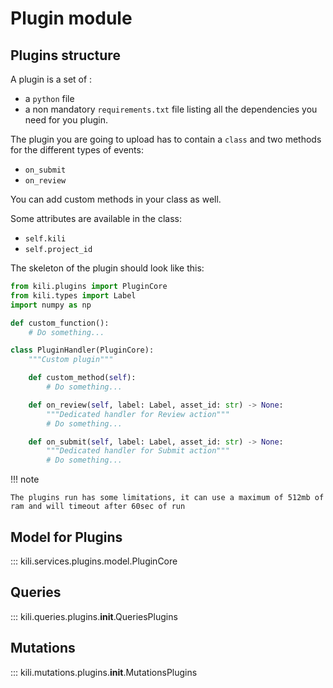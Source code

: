 # Plugin module

## Plugins structure

A plugin is a set of :

- a `python` file
- a non mandatory `requirements.txt` file listing all the dependencies you need for you plugin.

The plugin you are going to upload has to contain a `class` and two methods for the different types of events:

- `on_submit`
- `on_review`

You can add custom methods in your class as well.

Some attributes are available in the class:

- `self.kili`
- `self.project_id`

The skeleton of the plugin should look like this:

```python
from kili.plugins import PluginCore
from kili.types import Label
import numpy as np

def custom_function():
    # Do something...

class PluginHandler(PluginCore):
    """Custom plugin"""

    def custom_method(self):
        # Do something...

    def on_review(self, label: Label, asset_id: str) -> None:
        """Dedicated handler for Review action"""
        # Do something...

    def on_submit(self, label: Label, asset_id: str) -> None:
        """Dedicated handler for Submit action"""
        # Do something...
```

!!! note

```
The plugins run has some limitations, it can use a maximum of 512mb of ram and will timeout after 60sec of run
```

## Model for Plugins

::: kili.services.plugins.model.PluginCore

## Queries

::: kili.queries.plugins.__init__.QueriesPlugins

## Mutations

::: kili.mutations.plugins.__init__.MutationsPlugins
